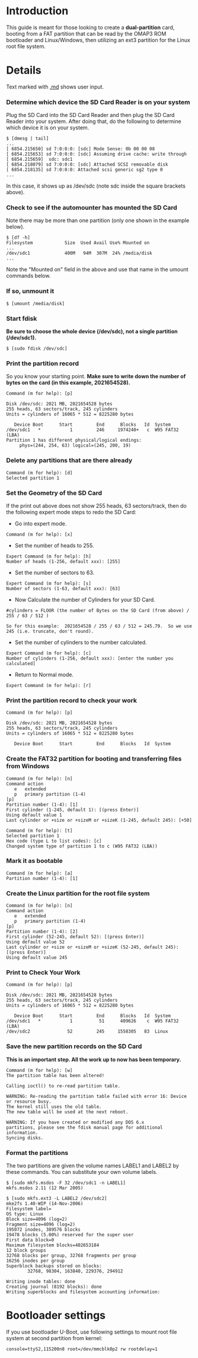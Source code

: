 # Introduction #

This guide is meant for those looking to create a **dual-partition** card, booting from a FAT partition that can be read by the OMAP3 ROM bootloader and Linux/Windows, then utilizing an ext3 partition for the Linux root file system.

# Details #

Text marked with [.md](.md) shows user input.

### Determine which device the SD Card Reader is on your system ###

Plug the SD Card into the SD Card Reader and then plug the SD Card Reader into your system.  After doing that, do the following to determine which device it is on your system.

```
$ [dmesg | tail]
...
[ 6854.215650] sd 7:0:0:0: [sdc] Mode Sense: 0b 00 00 08
[ 6854.215653] sd 7:0:0:0: [sdc] Assuming drive cache: write through
[ 6854.215659]  sdc: sdc1
[ 6854.218079] sd 7:0:0:0: [sdc] Attached SCSI removable disk
[ 6854.218135] sd 7:0:0:0: Attached scsi generic sg2 type 0
...
```

In this case, it shows up as /dev/sdc (note sdc inside the square brackets above).

### Check to see if the automounter has mounted the SD Card ###

Note there may be more than one partition (only one shown in the example below).

```
$ [df -h]
Filesystem            Size  Used Avail Use% Mounted on
...
/dev/sdc1             400M   94M  307M  24% /media/disk
...
```

Note the "Mounted on" field in the above and use that name in the umount commands below.

### If so, unmount it ###

```
$ [umount /media/disk]
```

### Start fdisk ###

**Be sure to choose the whole device (/dev/sdc), not a single partition (/dev/sdc1).**

```
$ [sudo fdisk /dev/sdc]
```

### Print the partition record ###

So you know your starting point.  **Make sure to write down the number of bytes on the card (in this example, 2021654528).**

```
Command (m for help): [p]

Disk /dev/sdc: 2021 MB, 2021654528 bytes
255 heads, 63 sectors/track, 245 cylinders
Units = cylinders of 16065 * 512 = 8225280 bytes

   Device Boot      Start         End      Blocks   Id  System
/dev/sdc1   *           1         246     1974240+   c  W95 FAT32 (LBA)
Partition 1 has different physical/logical endings:
     phys=(244, 254, 63) logical=(245, 200, 19)
```

### Delete any partitions that are there already ###

```
Command (m for help): [d]
Selected partition 1
```

### Set the Geometry of the SD Card ###

If the print out above does not show 255 heads, 63 sectors/track, then do the following expert mode steps to redo the SD Card:

  * Go into expert mode.

```
Command (m for help): [x]
```

  * Set the number of heads to 255.

```
Expert Command (m for help): [h]
Number of heads (1-256, default xxx): [255]
```

  * Set the number of sectors to 63.

```
Expert Command (m for help): [s]
Number of sectors (1-63, default xxx): [63]
```

  * Now Calculate the number of Cylinders for your SD Card.

```
#cylinders = FLOOR (the number of Bytes on the SD Card (from above) / 255 / 63 / 512 )

So for this example:  2021654528 / 255 / 63 / 512 = 245.79.  So we use 245 (i.e. truncate, don't round).
```

  * Set the number of cylinders to the number calculated.

```
Expert Command (m for help): [c]
Number of cylinders (1-256, default xxx): [enter the number you calculated]
```

  * Return to Normal mode.

```
Expert Command (m for help): [r]
```

### Print the partition record to check your work ###

```
Command (m for help): [p]

Disk /dev/sdc: 2021 MB, 2021654528 bytes
255 heads, 63 sectors/track, 245 cylinders
Units = cylinders of 16065 * 512 = 8225280 bytes

   Device Boot      Start         End      Blocks   Id  System
```

### Create the FAT32 partition for booting and transferring files from Windows ###

```
Command (m for help): [n]
Command action
   e   extended
   p   primary partition (1-4)
[p]
Partition number (1-4): [1]
First cylinder (1-245, default 1): [(press Enter)]
Using default value 1
Last cylinder or +size or +sizeM or +sizeK (1-245, default 245): [+50]

Command (m for help): [t]
Selected partition 1
Hex code (type L to list codes): [c]
Changed system type of partition 1 to c (W95 FAT32 (LBA))
```

### Mark it as bootable ###

```
Command (m for help): [a]
Partition number (1-4): [1]
```

### Create the Linux partition for the root file system ###

```
Command (m for help): [n]
Command action
   e   extended
   p   primary partition (1-4)
[p]
Partition number (1-4): [2]
First cylinder (52-245, default 52): [(press Enter)]
Using default value 52
Last cylinder or +size or +sizeM or +sizeK (52-245, default 245): [(press Enter)]
Using default value 245
```

### Print to Check Your Work ###

```
Command (m for help): [p]

Disk /dev/sdc: 2021 MB, 2021654528 bytes
255 heads, 63 sectors/track, 245 cylinders
Units = cylinders of 16065 * 512 = 8225280 bytes

   Device Boot      Start         End      Blocks   Id  System
/dev/sdc1   *           1          51      409626    c  W95 FAT32 (LBA)
/dev/sdc2              52         245     1558305   83  Linux
```

### Save the new partition records on the SD Card ###

**This is an important step.  All the work up to now has been temporary.**

```
Command (m for help): [w]
The partition table has been altered!

Calling ioctl() to re-read partition table.

WARNING: Re-reading the partition table failed with error 16: Device or resource busy.
The kernel still uses the old table.
The new table will be used at the next reboot.

WARNING: If you have created or modified any DOS 6.x
partitions, please see the fdisk manual page for additional
information.
Syncing disks.
```

### Format the partitions ###

The two partitions are given the volume names LABEL1 and LABEL2 by these commands.  You can substitute your own volume labels.

```
$ [sudo mkfs.msdos -F 32 /dev/sdc1 -n LABEL1]
mkfs.msdos 2.11 (12 Mar 2005)

$ [sudo mkfs.ext3 -L LABEL2 /dev/sdc2]
mke2fs 1.40-WIP (14-Nov-2006)
Filesystem label=
OS type: Linux
Block size=4096 (log=2)
Fragment size=4096 (log=2)
195072 inodes, 389576 blocks
19478 blocks (5.00%) reserved for the super user
First data block=0
Maximum filesystem blocks=402653184
12 block groups
32768 blocks per group, 32768 fragments per group
16256 inodes per group
Superblock backups stored on blocks: 
        32768, 98304, 163840, 229376, 294912

Writing inode tables: done                            
Creating journal (8192 blocks): done
Writing superblocks and filesystem accounting information: 
```

# Bootloader settings #

If you use bootloader U-Boot, use following settings to mount root file system at second partition from kernel:


```
console=ttyS2,115200n8 root=/dev/mmcblk0p2 rw rootdelay=1
```